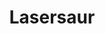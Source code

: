 ---
title: Lasersaur
category: equipment
type: Laser Cutter
description: "An open-source laser cutter designed to fill the need of makers, artists and scientists who wanted a safe and highly capable machine. Our lasersaur has a 120 watt carbon dioxide laser and a bed size of 61cm × 122cm. [More info](http://lasersaur.com)"
---